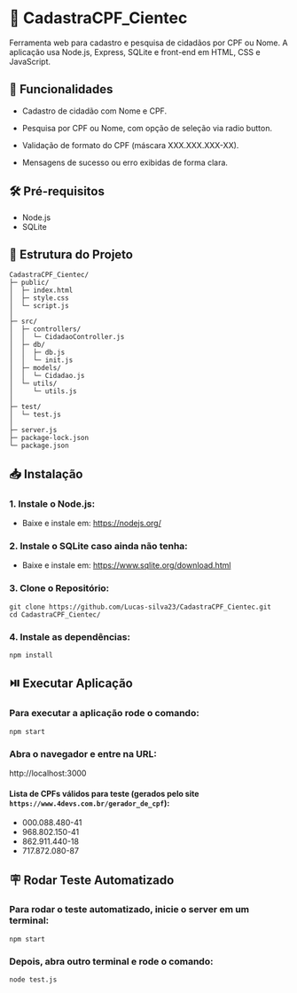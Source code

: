 # 📝 CadastraCPF_Cientec

Ferramenta web para cadastro e pesquisa de cidadãos por CPF ou Nome. A aplicação usa Node.js, Express, SQLite e front-end em HTML, CSS e JavaScript.

## 📌 Funcionalidades

- Cadastro de cidadão com Nome e CPF.

- Pesquisa por CPF ou Nome, com opção de seleção via radio button.

- Validação de formato do CPF (máscara XXX.XXX.XXX-XX).

- Mensagens de sucesso ou erro exibidas de forma clara.

## 🛠 Pré-requisitos

- Node.js
- SQLite

## 📂 Estrutura do Projeto

``` 
CadastraCPF_Cientec/
├─ public/
│  ├─ index.html
│  ├─ style.css
│  └─ script.js
│
├─ src/
│  ├─ controllers/
│  │  └─ CidadaoController.js
│  ├─ db/
│  │  ├─ db.js
│  │  └─ init.js
│  ├─ models/
│  │  └─ Cidadao.js
│  └─ utils/
│     └─ utils.js
│
├─ test/
│  └─ test.js
│
├─ server.js
├─ package-lock.json
└─ package.json
```
## 📥 Instalação

### 1. Instale o Node.js:

- Baixe e instale em: https://nodejs.org/

### 2. Instale o SQLite caso ainda não tenha:

- Baixe e instale em: https://www.sqlite.org/download.html

### 3. Clone o Repositório:

```
git clone https://github.com/Lucas-silva23/CadastraCPF_Cientec.git
cd CadastraCPF_Cientec/
```

### 4. Instale as dependências:

```
npm install  
```

## ⏯️ Executar Aplicação

### Para executar a aplicação rode o comando:

```
npm start
```

### Abra o navegador e entre na URL:

http://localhost:3000

#### Lista de CPFs válidos para teste (gerados pelo site `https://www.4devs.com.br/gerador_de_cpf`):

- 000.088.480-41
- 968.802.150-41
- 862.911.440-18
- 717.872.080-87

## 🪧 Rodar Teste Automatizado

### Para rodar o teste automatizado, inicie o server em um terminal:

```
npm start
```

### Depois, abra outro terminal e rode o comando:

```
node test.js
```